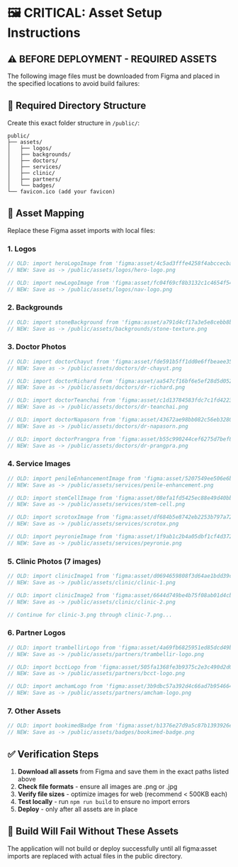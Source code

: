 # 🖼️ CRITICAL: Asset Setup Instructions

## ⚠️ BEFORE DEPLOYMENT - REQUIRED ASSETS

The following image files must be downloaded from Figma and placed in the specified locations to avoid build failures:

## 📁 Required Directory Structure

Create this exact folder structure in `/public/`:

```
public/
├── assets/
│   ├── logos/
│   ├── backgrounds/
│   ├── doctors/
│   ├── services/
│   ├── clinic/
│   ├── partners/
│   └── badges/
└── favicon.ico (add your favicon)
```

## 🔗 Asset Mapping

Replace these Figma asset imports with local files:

### 1. Logos
```typescript
// OLD: import heroLogoImage from 'figma:asset/4c5ad3fffe4258f4abccecba4d2bc9649a29d47d.png';
// NEW: Save as -> /public/assets/logos/hero-logo.png

// OLD: import newLogoImage from 'figma:asset/fc04f69cf8b3132c1c4654f5434890a1a304074f.png';
// NEW: Save as -> /public/assets/logos/nav-logo.png
```

### 2. Backgrounds
```typescript
// OLD: import stoneBackground from 'figma:asset/a791d4cf17a3e5e8cebb8b02f8d4c76188754528.png';
// NEW: Save as -> /public/assets/backgrounds/stone-texture.png
```

### 3. Doctor Photos
```typescript
// OLD: import doctorChayut from 'figma:asset/fde591b5ff1dd0e6ffbeaee35edb5a171fa6fa6f.png';
// NEW: Save as -> /public/assets/doctors/dr-chayut.png

// OLD: import doctorRichard from 'figma:asset/aa547cf16bf6e5ef28d5d0528fa08c5efa4f7fa4.png';
// NEW: Save as -> /public/assets/doctors/dr-richard.png

// OLD: import doctorTeanchai from 'figma:asset/c1d13784583fdc7c1fd42230d167b7b50bd11746.png';
// NEW: Save as -> /public/assets/doctors/dr-teanchai.png

// OLD: import doctorNapasorn from 'figma:asset/43672ae98bb082c56eb3280870cbefe8cd010787.png';
// NEW: Save as -> /public/assets/doctors/dr-napasorn.png

// OLD: import doctorPrangpra from 'figma:asset/b55c990244cef6275d7bef816eab849b88f52ea5.png';
// NEW: Save as -> /public/assets/doctors/dr-prangpra.png
```

### 4. Service Images
```typescript
// OLD: import penileEnhancementImage from 'figma:asset/5207549ee506e6be9158c1daa13af26532acb9d7.png';
// NEW: Save as -> /public/assets/services/penile-enhancement.png

// OLD: import stemCellImage from 'figma:asset/08efa1fd5425ec88e49d40bbd35f061417b47118.png';
// NEW: Save as -> /public/assets/services/stem-cell.png

// OLD: import scrotoxImage from 'figma:asset/df684b5e8742eb2253b797a7247fccbe054d8bac.png';
// NEW: Save as -> /public/assets/services/scrotox.png

// OLD: import peyronieImage from 'figma:asset/1f9ab1c2b4a05dbf1cf4d37237e2b1cffdd16c95.png';
// NEW: Save as -> /public/assets/services/peyronie.png
```

### 5. Clinic Photos (7 images)
```typescript
// OLD: import clinicImage1 from 'figma:asset/d0694659808f3d64ae1bdd39ce6da4e8f6b7629c.png';
// NEW: Save as -> /public/assets/clinic/clinic-1.png

// OLD: import clinicImage2 from 'figma:asset/6644d749be4b75f08ab01d4cbde79fe81488c364.png';
// NEW: Save as -> /public/assets/clinic/clinic-2.png

// Continue for clinic-3.png through clinic-7.png...
```

### 6. Partner Logos
```typescript
// OLD: import trambellirLogo from 'figma:asset/4a69fb6825951ed85dcd49b39842866d58bef947.png';
// NEW: Save as -> /public/assets/partners/trambellir-logo.png

// OLD: import bcctLogo from 'figma:asset/505fa1368fe3b9375c2e3c490d2d06a6e91e6eb8.png';
// NEW: Save as -> /public/assets/partners/bcct-logo.png

// OLD: import amchamLogo from 'figma:asset/3b9dbc57a392d4c66ad7b9546647c7ea6ee3440e.png';
// NEW: Save as -> /public/assets/partners/amcham-logo.png
```

### 7. Other Assets
```typescript
// OLD: import bookimedBadge from 'figma:asset/b1376e27d9a5c87b1393926e1cbfbe146a09e297.png';
// NEW: Save as -> /public/assets/badges/bookimed-badge.png
```

## ✅ Verification Steps

1. **Download all assets** from Figma and save them in the exact paths listed above
2. **Check file formats** - ensure all images are .png or .jpg
3. **Verify file sizes** - optimize images for web (recommend < 500KB each)
4. **Test locally** - run `npm run build` to ensure no import errors
5. **Deploy** - only after all assets are in place

## 🚨 Build Will Fail Without These Assets

The application will not build or deploy successfully until all figma:asset imports are replaced with actual files in the public directory.